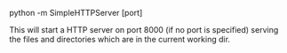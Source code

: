 python -m SimpleHTTPServer [port]

This will start a HTTP server on port 8000 (if no port is specified) serving the files and directories which are in the current working dir.


